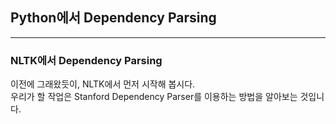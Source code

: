 ## Python에서 Dependency Parsing
---

### NLTK에서 Dependency Parsing
이전에 그래왔듯이, NLTK에서 먼저 시작해 봅시다.   
우리가 할 작업은 Stanford Dependency Parser를 이용하는 방법을 알아보는 것입니다.   

